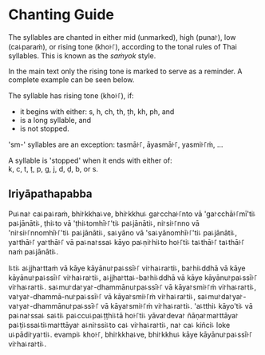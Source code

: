 # Chanting Guide

The syllables are chanted in either mid (unmarked), high (puna꜓), low (ca꜕paraṁ), or rising tone (kho꜔꜒), according to the tonal rules of Thai syllables. This is known as the *saṁyok* style.

In the main text only the rising tone is marked to serve as a reminder. A complete example can be seen below.

The syllable has rising tone (kho꜔꜒), if:

- it begins with either: s, h, ch, th, ṭh, kh, ph, and
- is a long syllable, and
- is not stopped.

'sm-' syllables are an exception: tasmā꜔꜒, āyasmā꜔꜒, yasmi꜔꜒ṁ, ...

A syllable is 'stopped' when it ends with either of:\
k, c, t, ṭ, p, g, j, d, ḍ, b, or s.

## Iriyāpathapabba

Pu꜕na꜓ ca꜕pa꜕raṁ, bhi꜓kkha꜕ve, bhi꜓kkhu꜕ ga꜓ccha꜔꜒nto vā 'ga꜓cchā꜔꜒mī'ti꜕ pa꜕jānāti꜕, ṭhi꜕to vā 'ṭhi꜕tomhī꜔꜒'ti꜕ pa꜕jānāti꜕, ni꜓si꜔꜒nno vā 'ni꜓si꜔꜒nnomhī꜔꜒'ti꜕ pa꜕jānāti꜕, sa꜕yāno vā 'sa꜕yānomhī꜔꜒'ti꜕ pa꜕jānāti꜕, ya꜓thā꜔꜒ ya꜓thā꜔꜒ vā pa꜕na꜓ssa꜕ kāyo pa꜕ṇi꜓hi꜕to ho꜔꜒ti꜕ ta꜕thā꜔꜒ ta꜕thā꜔꜒ naṁ pa꜕jānāti꜕.

I꜕ti꜕ a꜕jjha꜓ttaṁ vā kāye kāyānu꜓pa꜕ssī꜔꜒ vi꜓ha꜕ra꜓ti꜕, ba꜓hi꜕ddhā vā kāye kāyānu꜓pa꜕ssī꜔꜒ vi꜓ha꜕ra꜓ti꜕, a꜕jjha꜓tta꜕-ba꜓hi꜕ddhā vā kāye kāyānu꜓pa꜕ssī꜔꜒ vi꜓ha꜕ra꜓ti꜕. sa꜕mu꜓da꜓ya꜓-dhammānu꜓pa꜕ssī꜔꜒ vā kāya꜓smi꜔꜒ṁ vi꜓ha꜕ra꜓ti꜕, va꜓ya꜓-dhammā-nu꜓pa꜕ssī꜔꜒ vā kāya꜓smi꜔꜒ṁ vi꜓ha꜕ra꜓ti꜕, sa꜕mu꜓da꜓ya꜓-va꜓ya꜓-dhammānu꜓pa꜕ssī꜔꜒ vā kāya꜓smi꜔꜒ṁ vi꜓ha꜕ra꜓ti꜕. 'a꜕tthi꜕ kāyo'ti꜕ vā pa꜕na꜓ssa꜕ sa꜕ti꜕ pa꜕ccu꜕pa꜕ṭṭhi꜕tā ho꜔꜒ti꜕ yāva꜓deva꜓ ñāṇa꜓ma꜓ttāya꜓ pa꜕ṭi꜕ssa꜕ti꜕ma꜓ttāya꜓ a꜕ni꜓ssi꜕to ca꜕ vi꜓ha꜕ra꜓ti꜕, na꜓ ca꜕ kiñci꜕ loke u꜕pādi꜓ya꜓ti꜕. evampi꜕ kho꜔꜒, bhi꜓kkha꜕ve, bhi꜓kkhu꜕ kāye kāyānu꜓pa꜕ssī꜔꜒ vi꜓ha꜕ra꜓ti꜕.
